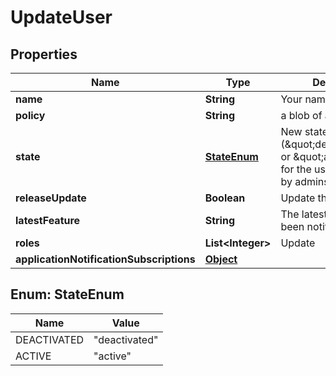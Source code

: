 

# UpdateUser

## Properties

Name | Type | Description | Notes
------------ | ------------- | ------------- | -------------
**name** | **String** | Your name. |  [optional]
**policy** | **String** | a blob of acl json |  [optional]
**state** | [**StateEnum**](#StateEnum) | New state (\&quot;deactivated\&quot; or \&quot;active\&quot;) for the user. Only usable by admins for the user. |  [optional]
**releaseUpdate** | **Boolean** | Update the user via email |  [optional]
**latestFeature** | **String** | The latest feature you&#39;ve been notified. |  [optional]
**roles** | **List&lt;Integer&gt;** | Update |  [optional]
**applicationNotificationSubscriptions** | [**Object**](.md) |  |  [optional]



## Enum: StateEnum

Name | Value
---- | -----
DEACTIVATED | &quot;deactivated&quot;
ACTIVE | &quot;active&quot;



